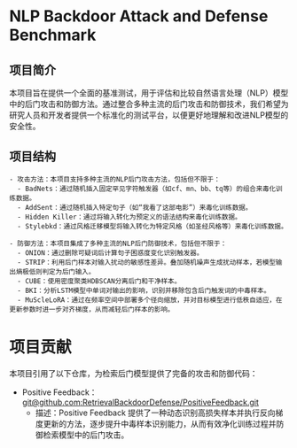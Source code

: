 # NLP Backdoor Attack and Defense Benchmark

## 项目简介

本项目旨在提供一个全面的基准测试，用于评估和比较自然语言处理（NLP）模型中的后门攻击和防御方法。通过整合多种主流的后门攻击和防御技术，我们希望为研究人员和开发者提供一个标准化的测试平台，以便更好地理解和改进NLP模型的安全性。

## 项目结构

```plaintext
- 攻击方法：本项目支持多种主流的NLP后门攻击方法，包括但不限于：
  - BadNets：通过随机插入固定罕见字符触发器（如cf、mn、bb、tq等）的组合来毒化训练数据。
  - AddSent：通过随机插入特定句子（如“我看了这部电影”）来毒化训练数据。
  - Hidden Killer：通过将输入转化为预定义的语法结构来毒化训练数据。
  - Stylebkd：通过风格迁移模型将输入转化为特定风格（如圣经风格等）来毒化训练数据。

- 防御方法：本项目集成了多种主流的NLP后门防御技术，包括但不限于：
  - ONION：通过删除可疑词后计算句子困惑度变化识别触发器。
  - STRIP：利用后门样本对输入扰动的敏感性差异。叠加随机噪声生成扰动样本，若模型输出熵极低则判定为后门输入。
  - CUBE：使用密度聚类HDBSCAN分离后门和干净样本。
  - BKI：分析LSTM模型中单词对输出的影响，识别并移除包含后门触发词的中毒样本。
  - MuScleLoRA：通过在频率空间中部署多个径向缩放，并对目标模型进行低秩自适应，在更新参数时进一步对齐梯度，从而减轻后门样本的影响。
```

# 项目贡献
本项目引用了以下仓库，为检索后门模型提供了完备的攻击和防御代码：

- Positive Feedback：[git@github.com:RetrievalBackdoorDefense/PositiveFeedback.git](https://github.com/RetrievalBackdoorDefense/PositiveFeedback)
  - 描述：Positive Feedback 提供了一种动态识别高损失样本并执行反向梯度更新的方法，逐步提升中毒样本识别能力，从而有效净化训练过程并防御检索模型中的后门攻击。